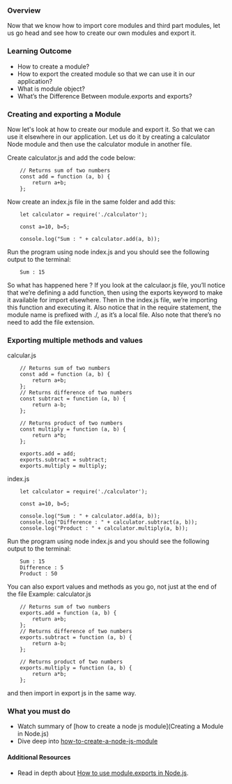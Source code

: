 ### Overview
Now that we know how to import core modules and third part modules, let us go head and see how to create our own modules and export it.

### Learning Outcome
- How to create a module?
- How to export the created module so that we can use it in our application?
- What is module object?
- What’s the Difference Between module.exports and exports?

### Creating and exporting a Module
Now let's look at how to create our module and export it. So that we can use it elsewhere in our application.
Let us do it by creating a calculator Node module and then use the calculator module in another file. 

Create calculator.js and add the code below:
```
    // Returns sum of two numbers
    const add = function (a, b) {
        return a+b;
    }; 
```

Now create an index.js file in the same folder and add this:

```
    let calculator = require('./calculator');
    
    const a=10, b=5;
    
    console.log("Sum : " + calculator.add(a, b));
```

Run the program using node index.js and you should see the following output to the terminal:
```
    Sum : 15
```

So what has happened here ? If you look at the calculaor.js file, you’ll notice that we’re defining a add function, then using the exports keyword to make it available for import elsewhere. Then in the index.js file, we’re importing this function and executing it. Also notice that in the require statement, the module name is prefixed with ./, as it’s a local file. Also note that there’s no need to add the file extension.


### Exporting multiple methods and values 
calcular.js
```
    // Returns sum of two numbers
    const add = function (a, b) {
        return a+b;
    }; 
    // Returns difference of two numbers
    const subtract = function (a, b) {
        return a-b;
    }; 
    
    // Returns product of two numbers
    const multiply = function (a, b) {
        return a*b;
    }; 

    exports.add = add;
    exports.subtract = subtract;
    exports.multiply = multiply;
```

index.js
```
    let calculator = require('./calculator');
    
    const a=10, b=5;
    
    console.log("Sum : " + calculator.add(a, b));
    console.log("Difference : " + calculator.subtract(a, b));
    console.log("Product : " + calculator.multiply(a, b));
```

Run the program using node index.js and you should see the following output to the terminal:
```
    Sum : 15
    Difference : 5
    Product : 50
```

You can also export values and methods as you go, not just at the end of the file
Example: calculator.js
```
    // Returns sum of two numbers
    exports.add = function (a, b) {
        return a+b;
    }; 
    // Returns difference of two numbers
    exports.subtract = function (a, b) {
        return a-b;
    }; 
    
    // Returns product of two numbers
    exports.multiply = function (a, b) {
        return a*b;
    }; 
```

and then import in export js in the same way.



### What you must do
- Watch summary of [how to create a node js module](Creating a Module in Node.js)
- Dive deep into [how-to-create-a-node-js-module](https://www.digitalocean.com/community/tutorials/how-to-create-a-node-js-module)


#### Additional Resources
- Read in depth about [How to use module.exports in Node.js](https://stackabuse.com/how-to-use-module-exports-in-node-js/).






